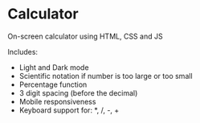 # Calculator
On-screen calculator using HTML, CSS and JS

Includes:
- Light and Dark mode
- Scientific notation if number is too large or too small
- Percentage function
- 3 digit spacing (before the decimal)
- Mobile responsiveness
- Keyboard support for: *, /, -, +
